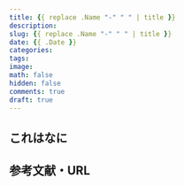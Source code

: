 ```yaml
---
title: {{ replace .Name "-" " " | title }}
description:
slug: {{ replace .Name "-" " " | title }}
date: {{ .Date }}
categories:
tags:
image:
math: false
hidden: false
comments: true
draft: true
---
```


## これはなに

## 参考文献・URL